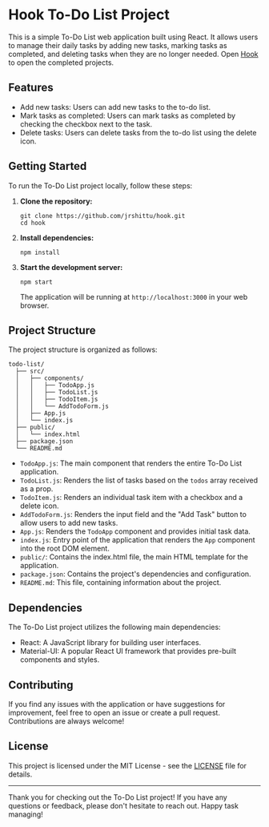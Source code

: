 # Hook To-Do List Project

This is a simple To-Do List web application built using React. It allows users to manage their daily tasks by adding new tasks, marking tasks as completed, and deleting tasks when they are no longer needed. Open <a href="https://hook-mu.vercel.app/" target="_blank">Hook</a> to open the completed projects.

## Features

- Add new tasks: Users can add new tasks to the to-do list.
- Mark tasks as completed: Users can mark tasks as completed by checking the checkbox next to the task.
- Delete tasks: Users can delete tasks from the to-do list using the delete icon.

## Getting Started

To run the To-Do List project locally, follow these steps:

1. **Clone the repository:**

   ```
   git clone https://github.com/jrshittu/hook.git
   cd hook
   ```

2. **Install dependencies:**

   ```
   npm install
   ```

3. **Start the development server:**

   ```
   npm start
   ```

   The application will be running at `http://localhost:3000` in your web browser.

## Project Structure

The project structure is organized as follows:

```
todo-list/
  ├── src/
  │   ├── components/
  │   │   ├── TodoApp.js
  │   │   ├── TodoList.js
  │   │   ├── TodoItem.js
  │   │   └── AddTodoForm.js
  │   ├── App.js
  │   └── index.js
  ├── public/
  │   └── index.html
  ├── package.json
  └── README.md
```

- `TodoApp.js`: The main component that renders the entire To-Do List application.
- `TodoList.js`: Renders the list of tasks based on the `todos` array received as a prop.
- `TodoItem.js`: Renders an individual task item with a checkbox and a delete icon.
- `AddTodoForm.js`: Renders the input field and the "Add Task" button to allow users to add new tasks.
- `App.js`: Renders the `TodoApp` component and provides initial task data.
- `index.js`: Entry point of the application that renders the `App` component into the root DOM element.
- `public/`: Contains the index.html file, the main HTML template for the application.
- `package.json`: Contains the project's dependencies and configuration.
- `README.md`: This file, containing information about the project.

## Dependencies

The To-Do List project utilizes the following main dependencies:

- React: A JavaScript library for building user interfaces.
- Material-UI: A popular React UI framework that provides pre-built components and styles.

## Contributing

If you find any issues with the application or have suggestions for improvement, feel free to open an issue or create a pull request. Contributions are always welcome!

## License

This project is licensed under the MIT License - see the [LICENSE](LICENSE) file for details.

---

Thank you for checking out the To-Do List project! If you have any questions or feedback, please don't hesitate to reach out. Happy task managing!
